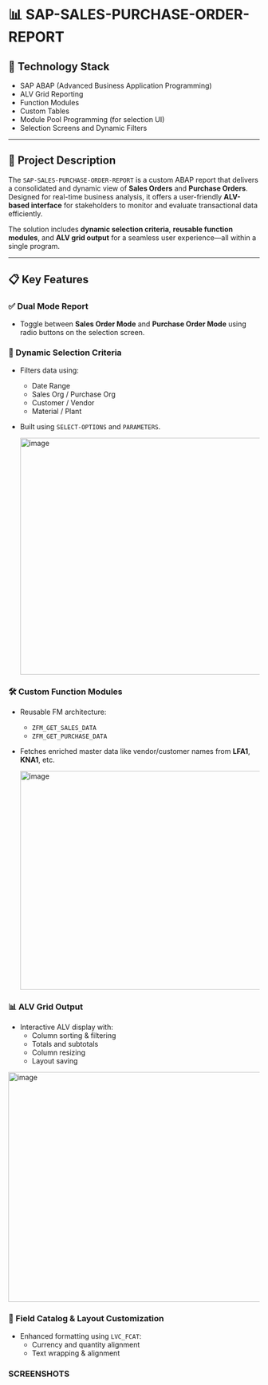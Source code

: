 # 📊 SAP-SALES-PURCHASE-ORDER-REPORT

## 🔧 Technology Stack

- SAP ABAP (Advanced Business Application Programming)  
- ALV Grid Reporting  
- Function Modules  
- Custom Tables  
- Module Pool Programming (for selection UI)  
- Selection Screens and Dynamic Filters  

---

## 📘 Project Description

The `SAP-SALES-PURCHASE-ORDER-REPORT` is a custom ABAP report that delivers a consolidated and dynamic view of **Sales Orders** and **Purchase Orders**. Designed for real-time business analysis, it offers a user-friendly **ALV-based interface** for stakeholders to monitor and evaluate transactional data efficiently.

The solution includes **dynamic selection criteria**, **reusable function modules**, and **ALV grid output** for a seamless user experience—all within a single program.

---

## 📋 Key Features

### ✅ Dual Mode Report
- Toggle between **Sales Order Mode** and **Purchase Order Mode** using radio buttons on the selection screen.

### 🧾 Dynamic Selection Criteria
- Filters data using:
  - Date Range  
  - Sales Org / Purchase Org  
  - Customer / Vendor  
  - Material / Plant  
- Built using `SELECT-OPTIONS` and `PARAMETERS`.

  <img width="975" height="475" alt="image" src="https://github.com/user-attachments/assets/9f315b01-fdd4-4667-83da-ce45605559e4" />


### 🛠️ Custom Function Modules
- Reusable FM architecture:
  - `ZFM_GET_SALES_DATA`  
  - `ZFM_GET_PURCHASE_DATA`  
- Fetches enriched master data like vendor/customer names from **LFA1**, **KNA1**, etc.

  <img width="975" height="439" alt="image" src="https://github.com/user-attachments/assets/bc640c28-f76d-475b-b848-204f6102f6e7" />


### 📊 ALV Grid Output
- Interactive ALV display with:
  - Column sorting & filtering  
  - Totals and subtotals  
  - Column resizing  
  - Layout saving
 
<img width="975" height="461" alt="image" src="https://github.com/user-attachments/assets/fcbb5fa6-b71d-43ac-872e-63c791341aaa" />


### 🧾 Field Catalog & Layout Customization
- Enhanced formatting using `LVC_FCAT`:
  - Currency and quantity alignment  
  - Text wrapping & alignment
  
### SCREENSHOTS 



